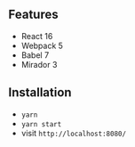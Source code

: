 ## Features

- React 16
- Webpack 5
- Babel 7
- Mirador 3

## Installation

- `yarn`
- `yarn start`
- visit `http://localhost:8080/`
